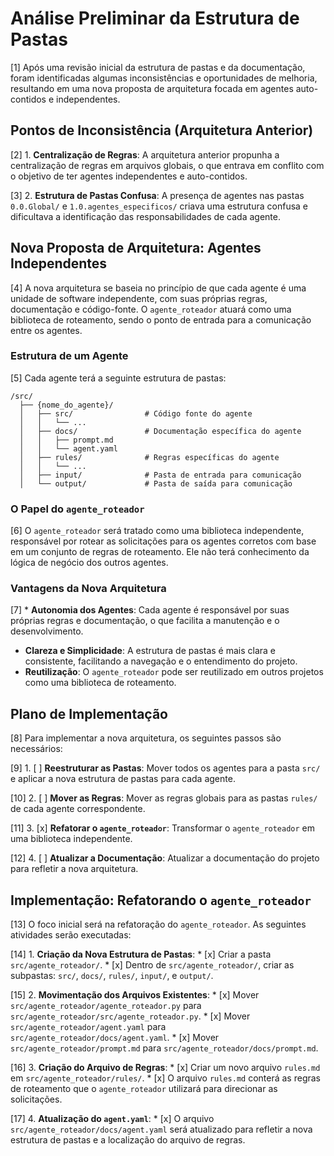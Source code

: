 # Análise Preliminar da Estrutura de Pastas

[1] Após uma revisão inicial da estrutura de pastas e da documentação, foram identificadas algumas inconsistências e oportunidades de melhoria, resultando em uma nova proposta de arquitetura focada em agentes auto-contidos e independentes.

## Pontos de Inconsistência (Arquitetura Anterior)

[2] 1.  **Centralização de Regras**: A arquitetura anterior propunha a centralização de regras em arquivos globais, o que entrava em conflito com o objetivo de ter agentes independentes e auto-contidos.

[3] 2.  **Estrutura de Pastas Confusa**: A presença de agentes nas pastas `0.0.Global/` e `1.0.agentes_especificos/` criava uma estrutura confusa e dificultava a identificação das responsabilidades de cada agente.

## Nova Proposta de Arquitetura: Agentes Independentes

[4] A nova arquitetura se baseia no princípio de que cada agente é uma unidade de software independente, com suas próprias regras, documentação e código-fonte. O `agente_roteador` atuará como uma biblioteca de roteamento, sendo o ponto de entrada para a comunicação entre os agentes.

### Estrutura de um Agente

[5] Cada agente terá a seguinte estrutura de pastas:

```
/src/
  ├── {nome_do_agente}/
  │   ├── src/                # Código fonte do agente
  │   │   └── ...
  │   ├── docs/               # Documentação específica do agente
  │   │   ├── prompt.md
  │   │   └── agent.yaml
  │   ├── rules/              # Regras específicas do agente
  │   │   └── ...
  │   ├── input/              # Pasta de entrada para comunicação
  │   └── output/             # Pasta de saída para comunicação
```

### O Papel do `agente_roteador`

[6] O `agente_roteador` será tratado como uma biblioteca independente, responsável por rotear as solicitações para os agentes corretos com base em um conjunto de regras de roteamento. Ele não terá conhecimento da lógica de negócio dos outros agentes.

### Vantagens da Nova Arquitetura

[7] *   **Autonomia dos Agentes**: Cada agente é responsável por suas próprias regras e documentação, o que facilita a manutenção e o desenvolvimento.
*   **Clareza e Simplicidade**: A estrutura de pastas é mais clara e consistente, facilitando a navegação e o entendimento do projeto.
*   **Reutilização**: O `agente_roteador` pode ser reutilizado em outros projetos como uma biblioteca de roteamento.

## Plano de Implementação

[8] Para implementar a nova arquitetura, os seguintes passos são necessários:

[9] 1.  [ ] **Reestruturar as Pastas**: Mover todos os agentes para a pasta `src/` e aplicar a nova estrutura de pastas para cada agente.

[10] 2.  [ ] **Mover as Regras**: Mover as regras globais para as pastas `rules/` de cada agente correspondente.

[11] 3.  [x] **Refatorar o `agente_roteador`**: Transformar o `agente_roteador` em uma biblioteca independente.

[12] 4.  [ ] **Atualizar a Documentação**: Atualizar a documentação do projeto para refletir a nova arquitetura.

## Implementação: Refatorando o `agente_roteador`

[13] O foco inicial será na refatoração do `agente_roteador`. As seguintes atividades serão executadas:

[14] 1.  **Criação da Nova Estrutura de Pastas**:
    *   [x] Criar a pasta `src/agente_roteador/`.
    *   [x] Dentro de `src/agente_roteador/`, criar as subpastas: `src/`, `docs/`, `rules/`, `input/`, e `output/`.

[15] 2.  **Movimentação dos Arquivos Existentes**:
    *   [x] Mover `src/agente_roteador/agente_roteador.py` para `src/agente_roteador/src/agente_roteador.py`.
    *   [x] Mover `src/agente_roteador/agent.yaml` para `src/agente_roteador/docs/agent.yaml`.
    *   [x] Mover `src/agente_roteador/prompt.md` para `src/agente_roteador/docs/prompt.md`.

[16] 3.  **Criação do Arquivo de Regras**:
    *   [x] Criar um novo arquivo `rules.md` em `src/agente_roteador/rules/`.
    *   [x] O arquivo `rules.md` conterá as regras de roteamento que o `agente_roteador` utilizará para direcionar as solicitações.

[17] 4.  **Atualização do `agent.yaml`**:
    *   [x] O arquivo `src/agente_roteador/docs/agent.yaml` será atualizado para refletir a nova estrutura de pastas e a localização do arquivo de regras.